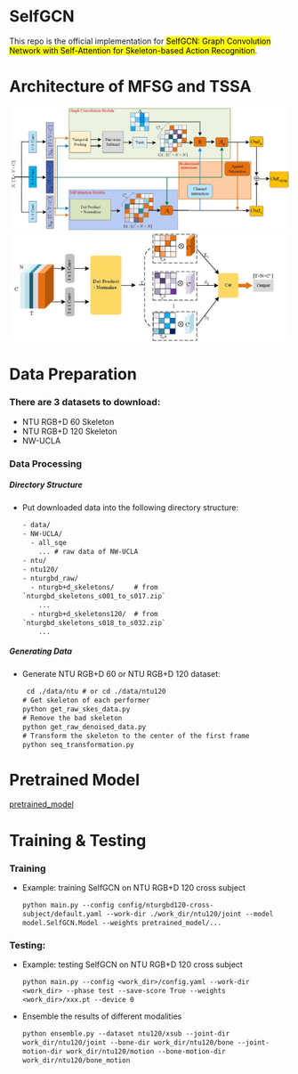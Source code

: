 # SelfGCN

This repo is the official implementation for <mark>SelfGCN: Graph Convolution Network with Self-Attention for Skeleton-based Action Recognition</mark>. 

# Architecture of MFSG and TSSA
![image](https://github.com/SunPengP/SelfGCN/blob/main/src/MFSG.jpg)
![image](https://github.com/SunPengP/SelfGCN/blob/main/src/TSSA.jpg)

# Data Preparation
### There are 3 datasets to download:
- NTU RGB+D 60 Skeleton
- NTU RGB+D 120 Skeleton
- NW-UCLA

### Data Processing
##### Directory Structure
- Put downloaded data into the following directory structure:
  ```
  - data/
  - NW-UCLA/
    - all_sqe
      ... # raw data of NW-UCLA
  - ntu/
  - ntu120/
  - nturgbd_raw/
    - nturgb+d_skeletons/     # from `nturgbd_skeletons_s001_to_s017.zip`
      ...
    - nturgb+d_skeletons120/  # from `nturgbd_skeletons_s018_to_s032.zip`
      ...
  
##### Generating Data
- Generate NTU RGB+D 60 or NTU RGB+D 120 dataset:
  ```
   cd ./data/ntu # or cd ./data/ntu120
  # Get skeleton of each performer
  python get_raw_skes_data.py
  # Remove the bad skeleton 
  python get_raw_denoised_data.py
  # Transform the skeleton to the center of the first frame
  python seq_transformation.py
  
# Pretrained Model
[pretrained_model](https://pan.baidu.com/s/1GmmMIJKPCDXnnCSCWEWIPg?pwd=5136)
# Training & Testing
### Training
- Example: training SelfGCN on NTU RGB+D 120 cross subject
  ```
  python main.py --config config/nturgbd120-cross-subject/default.yaml --work-dir ./work_dir/ntu120/joint --model model.SelfGCN.Model --weights pretrained_model/...
  
### Testing:
- Example: testing SelfGCN on NTU RGB+D 120 cross subject
  ```
  python main.py --config <work_dir>/config.yaml --work-dir <work_dir> --phase test --save-score True --weights <work_dir>/xxx.pt --device 0
  
- Ensemble the results of different modalities
  ```
  python ensemble.py --dataset ntu120/xsub --joint-dir work_dir/ntu120/joint --bone-dir work_dir/ntu120/bone --joint-motion-dir work_dir/ntu120/motion --bone-motion-dir work_dir/ntu120/bone_motion
  

